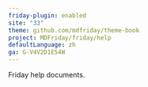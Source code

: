 ```yaml
---
friday-plugin: enabled
site: "33"
theme: github.com/mdfriday/theme-book
project: MDFriday/friday/help
defaultLanguage: zh
ga: G-V4V2D1E54W
---
```


Friday help documents.